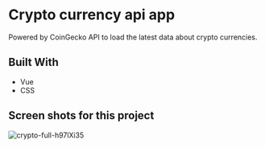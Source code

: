 # Crypto currency api app

Powered by CoinGecko API to load the latest data about crypto currencies.

## Built With
  <ul>
    <li>Vue</li>
    <li>CSS</li>
  </ul>

## Screen shots for this project

![crypto-full-h97lXi35](https://github.com/kacper-baran/crypto-currency-app/assets/146641945/763e900d-0c62-4e1a-a0d1-cde2fe699711)
